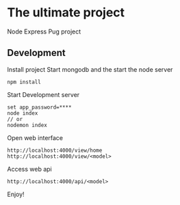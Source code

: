 # The ultimate project

Node Express Pug project

## Development

Install project
Start mongodb and the start the node server
```
npm install
```
Start Development server
```
set app_password=****
node index 
// or
nodemon index
```
Open web interface
```
http://localhost:4000/view/home
http://localhost:4000/view/<model>
```
Access web api
```
http://localhost:4000/api/<model>
```
Enjoy!



